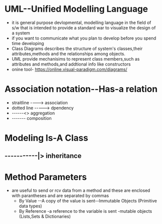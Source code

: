 # UML--Unified Modelling Language
 - it is general purpose devlopmental, modelling language in the field of s/w that is intended to provide a standard war to visualize the design of a system
 - if you want to communicate what you plan to develop before you spend time developing
 - Class Diagrams describes the structure of system's classes,their attributes,methods and the relationships among objects.
 - UML provide mechanisims to represent class members,such as attributes and methods,and addtional info like constructors
 - onine tool- https://online.visual-paradigm.com/diagrams/

# Association notation--Has-a  relation
-  straitline ----> association
- dotted line -----> dpendency
- ------<> aggregation
- -------<o> composition
# Modeling Is-A Class
  -----------|> inheritance
  -----------

# Method Parameters
- are useful to send or rcv data from a method and these are enclosed with parantheses and are separated by commas
  - By Value --A copy of the value is sent--Immutable Objects (Primitive data types)
  - By Reference -a reference to the variable is sent -mutable objects (Lists,Sets & Dictionaries)